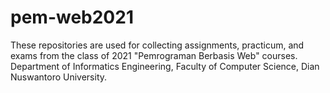 # pem-web2021

These repositories are used for collecting assignments, practicum, and exams from the class of 2021 "Pemrograman Berbasis Web" courses. Department of Informatics Engineering, Faculty of Computer Science, Dian Nuswantoro University.